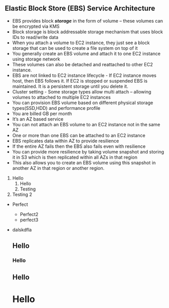 ## Elastic Block Store (EBS) Service Architecture
- EBS provides block ***storage*** in the form of volume – these volumes can be encrypted via KMS
- Block storage is block addressable storage mechanism that uses block IDs to read/write data
- When you attach a volume to EC2 instance, they just see a block storage that can be used to create a file system on top of it
- You generally create an EBS volume and attach it to one EC2 instance using storage network
- These volumes can also be detached and reattached to other EC2 instance.
- EBS are not linked to EC2 instance lifecycle - If EC2 instance moves host, then EBS follows it. If EC2 is stopped or suspended EBS is maintained. It is a persistent storage until you delete it.  
- Cluster setting - Some storage types allow multi attach – allowing volumes to attached to multiple EC2 instances
- You can provision EBS volume based on different physical storage types(SSD,HDD) and performance profile
- You are billed GB per month
- It’s an AZ based service
- You can not attach an EBS volume to an EC2 instance not in the same AZ
- One or more than one EBS can be attached to an EC2 instance
- EBS replicates data within AZ to provide resilience
- If the entire AZ fails then the EBS also fails even with resilience
- You can provide more resilience by taking volume snapshot and storing it in S3 which is then replicated within all AZs in that region
- This also allows you to create an EBS volume using this snapshot in another AZ in that region or another region. 

1. Hello
   1. Hello
   2. Testing
2. Testing 2

- Perfect

  - Perfect2
  - perfect3

- dalskdfla

  ## Hello

  ### Hello

  ## Hello

  # Hello

  

  

  

  